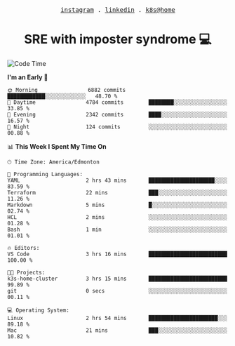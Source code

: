 <p align="center">
  <samp>
    <a href="https://www.instagram.com/lildrunkensmurf/">instagram</a> .
    <a href="https://www.linkedin.com/in/joryirving/">linkedin</a> .
    <a href="https://github.com/LilDrunkenSmurf/k3s-home-cluster">k8s@home</a>
  </samp>
</p>

<h1 align="center">
  SRE with imposter syndrome 💻
</h1>

<!--START_SECTION:waka-->
![Code Time](http://img.shields.io/badge/Code%20Time-111%20hrs%2028%20mins-blue)

**I'm an Early 🐤** 

```text
🌞 Morning                6882 commits        ████████████░░░░░░░░░░░░░   48.70 % 
🌆 Daytime                4784 commits        ████████░░░░░░░░░░░░░░░░░   33.85 % 
🌃 Evening                2342 commits        ████░░░░░░░░░░░░░░░░░░░░░   16.57 % 
🌙 Night                  124 commits         ░░░░░░░░░░░░░░░░░░░░░░░░░   00.88 % 
```


📊 **This Week I Spent My Time On** 

```text
🕑︎ Time Zone: America/Edmonton

💬 Programming Languages: 
YAML                     2 hrs 43 mins       █████████████████████░░░░   83.59 % 
Terraform                22 mins             ███░░░░░░░░░░░░░░░░░░░░░░   11.26 % 
Markdown                 5 mins              █░░░░░░░░░░░░░░░░░░░░░░░░   02.74 % 
HCL                      2 mins              ░░░░░░░░░░░░░░░░░░░░░░░░░   01.28 % 
Bash                     1 min               ░░░░░░░░░░░░░░░░░░░░░░░░░   01.01 % 

🔥 Editors: 
VS Code                  3 hrs 16 mins       █████████████████████████   100.00 % 

🐱‍💻 Projects: 
k3s-home-cluster         3 hrs 15 mins       █████████████████████████   99.89 % 
git                      0 secs              ░░░░░░░░░░░░░░░░░░░░░░░░░   00.11 % 

💻 Operating System: 
Linux                    2 hrs 54 mins       ██████████████████████░░░   89.18 % 
Mac                      21 mins             ███░░░░░░░░░░░░░░░░░░░░░░   10.82 % 
```


<!--END_SECTION:waka-->
